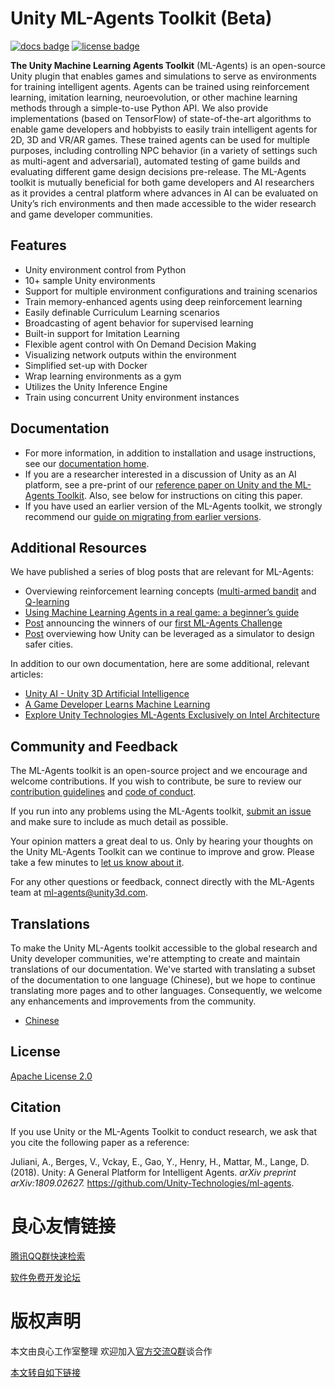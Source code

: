  

 

# Unity ML-Agents Toolkit (Beta)
[![docs badge](https://img.shields.io/badge/docs-reference-blue.svg)](docs/Readme.md)
[![license badge](https://img.shields.io/badge/license-Apache--2.0-green.svg)](LICENSE)

**The Unity Machine Learning Agents Toolkit** (ML-Agents) is an open-source
Unity plugin that enables games and simulations to serve as environments for
training intelligent agents. Agents can be trained using reinforcement learning,
imitation learning, neuroevolution, or other machine learning methods through a
simple-to-use Python API. We also provide implementations (based on TensorFlow)
of state-of-the-art algorithms to enable game developers and hobbyists to easily
train intelligent agents for 2D, 3D and VR/AR games. These trained agents can be
used for multiple purposes, including controlling NPC behavior (in a variety of
settings such as multi-agent and adversarial), automated testing of game builds
and evaluating different game design decisions pre-release. The ML-Agents
toolkit is mutually beneficial for both game developers and AI researchers as it
provides a central platform where advances in AI can be evaluated on Unity’s
rich environments and then made accessible to the wider research and game
developer communities.

## Features

* Unity environment control from Python
* 10+ sample Unity environments
* Support for multiple environment configurations and training scenarios
* Train memory-enhanced agents using deep reinforcement learning
* Easily definable Curriculum Learning scenarios
* Broadcasting of agent behavior for supervised learning
* Built-in support for Imitation Learning
* Flexible agent control with On Demand Decision Making
* Visualizing network outputs within the environment
* Simplified set-up with Docker
* Wrap learning environments as a gym
* Utilizes the Unity Inference Engine
* Train using concurrent Unity environment instances

## Documentation

* For more information, in addition to installation and usage instructions, see
  our [documentation home](docs/Readme.md).
* If you are a researcher interested in a discussion of Unity as an AI platform, see a pre-print of our [reference paper on Unity and the ML-Agents Toolkit](http://u.720life.cn/g/ef50ff7c3b5c85de9d07d6f28fa05754536685e0012e3480bcb9272298853950). Also, see below for instructions on citing this paper.
* If you have used an earlier version of the ML-Agents toolkit, we strongly
  recommend our [guide on migrating from earlier versions](docs/Migrating.md).

## Additional Resources

We have published a series of blog posts that are relevant for ML-Agents:

* Overviewing reinforcement learning concepts
  ([multi-armed bandit](http://u.720life.cn/g/5af81d3ea8b5b6729ecc7a1d0ed377ce93444a140257ef8bb24d0098555df120fad5c3d580f34b0082db8cae665c3eedcd71e69c6a5303d7c49522a4c5768d94028f6714914a2f5a7870c971d497cf39)
  and
  [Q-learning](http://u.720life.cn/g/5af81d3ea8b5b6729ecc7a1d0ed377ce93444a140257ef8bb24d0098555df120448b0db29aea483b4758d4f4ae880af593347dbfef8c3e0e0df74cc675b0784b8f138eda6ebb5a6d75314b238ebeae0402dc15bdd0f25e64d0dd9a52b8d15177)
* [Using Machine Learning Agents in a real game: a beginner’s guide](http://u.720life.cn/g/5af81d3ea8b5b6729ecc7a1d0ed377ce2aa4b27afa0cae69f0941f1529ef9b509a4f16bbe3068278a51ff1d2d29b9182516353839e0bc69a62854c046c39b533bd37791234553f93c170d34323a7cd60a34f9c88ef09b44c5aa9164a2abe6193f550ac65ba870f3304889e026b9f6bc9)
* [Post](http://u.720life.cn/g/5af81d3ea8b5b6729ecc7a1d0ed377ce375aa49466298d88ef7bf32fd471a5924c4a56bd27dc0bd106724f5591c10bd6bf5032e77a8f1bffc63dd4f36d7e35312f3f7c76fc439d7fc4e0cdeb33a5f1bfb94dd4dafc103905723443eca13de2ac)
  announcing the winners of our
  [first ML-Agents Challenge](http://u.720life.cn/g/32d694f5969ed4e6866535aa6c413e0d72e8afb0593b962e0934337918000f0d3fc0b8202751bec38b475a0ae2e5f4ee)
* [Post](http://u.720life.cn/g/5af81d3ea8b5b6729ecc7a1d0ed377ce375aa49466298d88ef7bf32fd471a592a6b2af3882e34873dc1981b6a4853dff6c4981db5a29f4a7566ef50ee87fe3fb7f4bcf6aa852896a86023ed9e7172d30)
  overviewing how Unity can be leveraged as a simulator to design safer cities.

In addition to our own documentation, here are some additional, relevant articles:

* [Unity AI - Unity 3D Artificial Intelligence](http://u.720life.cn/g/2bc656cc69a0e9056dae2ced9f817b904482df030ded26d1cdde0a20fff90c40d595d860ea6f9f752e274ad6f797c21b)
* [A Game Developer Learns Machine Learning](http://u.720life.cn/g/abbc89e9cdf4bcc0785a01a79ff9b4d12657b0827b183c85f4280c34dffd40b849505b803b895afdd0d8acc39f64bfb67ec1af21209dd1ae44d4ed59e8f7961ae91bef602b34cb8b63e98b130f80ef2521f0ad7b86a337de3b94064914bd9a7f)
* [Explore Unity Technologies ML-Agents Exclusively on Intel Architecture](http://u.720life.cn/g/5cf68d07a655cdcf94d83ccb5ed61446be5828c6d2ac53fb6ab29c5cedcb6d666e912eeb955444748a1c6243a2a0340feaaf580ecf1b7f5716390a441c5f364c40ae0e2b23c47270c5100451fcb06e02b5327816403512e9cb19e2b44e511f8a81617fa9cb053831c84023ef72de4e45)

## Community and Feedback

The ML-Agents toolkit is an open-source project and we encourage and welcome
contributions. If you wish to contribute, be sure to review our
[contribution guidelines](CONTRIBUTING.md) and
[code of conduct](CODE_OF_CONDUCT.md).

If you run into any problems using the ML-Agents toolkit,
[submit an issue](http://u.720life.cn/g/54145d0471d91890860f7f8463c03046a6abcba3e6a04c08159bf1207f9ef05feaa577bbe3439ac34f6f1f537e1647a19f1becd3a7141d913e30c330c1be0e01) and
make sure to include as much detail as possible.

Your opinion matters a great deal to us. Only by hearing your thoughts on the Unity ML-Agents Toolkit can we continue to improve and grow. Please take a few minutes to [let us know about it](http://u.720life.cn/g/54145d0471d91890860f7f8463c03046a6abcba3e6a04c08159bf1207f9ef05feaa577bbe3439ac34f6f1f537e1647a1404dd20365fdeb529c92fd969c476423). 


For any other questions or feedback, connect directly with the ML-Agents
team at ml-agents@unity3d.com. 

## Translations

To make the Unity ML-Agents toolkit accessible to the global research and
Unity developer communities, we're attempting to create and maintain
translations of our documentation. We've started with translating a subset
of the documentation to one language (Chinese), but we hope to continue
translating more pages and to other languages. Consequently,
we welcome any enhancements and improvements from the community.

* [Chinese](docs/localized/zh-CN/)

## License

[Apache License 2.0](LICENSE)

## Citation

If you use Unity or the ML-Agents Toolkit to conduct research, we ask that you cite the following paper as a reference:

Juliani, A., Berges, V., Vckay, E., Gao, Y., Henry, H., Mattar, M., Lange, D. (2018). Unity: A General Platform for Intelligent Agents. *arXiv preprint arXiv:1809.02627.* https://github.com/Unity-Technologies/ml-agents.



 # 良心友情链接

[腾讯QQ群快速检索](http://u.720life.cn/s/8cf73f7c)

[软件免费开发论坛](http://u.720life.cn/s/bbb01dc0)

# 版权声明 

本文由良心工作室整理 欢迎加入[官方交流Q群](https://u.720life.cn/s/f2316816)谈合作

[本文转自如下链接](http://u.720life.cn/g/2e71d0f0a5c601172267ba20d3a43c6e7e49730b1a5c3c55a7a789fda972aeb23718f22c49df03a1d9bd108952b0863d68e5f98087200ed6e3e91f9154d64ef4)